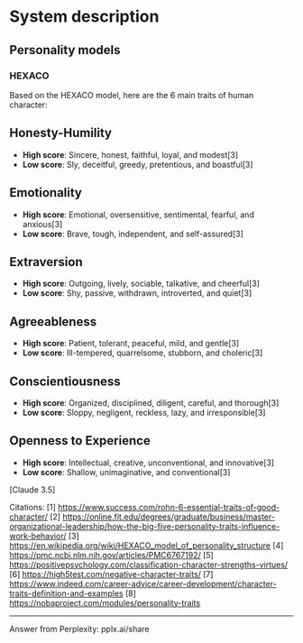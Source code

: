 # System description

## Personality models

### HEXACO

Based on the HEXACO model, here are the 6 main traits of human character:

## Honesty-Humility

- **High score**: Sincere, honest, faithful, loyal, and modest[3]
- **Low score**: Sly, deceitful, greedy, pretentious, and boastful[3]

## Emotionality

- **High score**: Emotional, oversensitive, sentimental, fearful, and anxious[3]
- **Low score**: Brave, tough, independent, and self-assured[3]

## Extraversion

- **High score**: Outgoing, lively, sociable, talkative, and cheerful[3]
- **Low score**: Shy, passive, withdrawn, introverted, and quiet[3]

## Agreeableness

- **High score**: Patient, tolerant, peaceful, mild, and gentle[3]
- **Low score**: Ill-tempered, quarrelsome, stubborn, and choleric[3]

## Conscientiousness

- **High score**: Organized, disciplined, diligent, careful, and thorough[3]
- **Low score**: Sloppy, negligent, reckless, lazy, and irresponsible[3]

## Openness to Experience

- **High score**: Intellectual, creative, unconventional, and innovative[3]
- **Low score**: Shallow, unimaginative, and conventional[3]

[Claude 3.5]

Citations:
[1] https://www.success.com/rohn-6-essential-traits-of-good-character/
[2] https://online.fit.edu/degrees/graduate/business/master-organizational-leadership/how-the-big-five-personality-traits-influence-work-behavior/
[3] https://en.wikipedia.org/wiki/HEXACO_model_of_personality_structure
[4] https://pmc.ncbi.nlm.nih.gov/articles/PMC6767192/
[5] https://positivepsychology.com/classification-character-strengths-virtues/
[6] https://high5test.com/negative-character-traits/
[7] https://www.indeed.com/career-advice/career-development/character-traits-definition-and-examples
[8] https://nobaproject.com/modules/personality-traits

---
Answer from Perplexity: pplx.ai/share